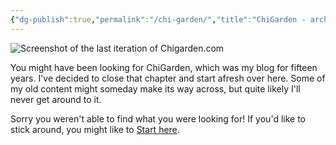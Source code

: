 ```yaml
---
{"dg-publish":true,"permalink":"/chi-garden/","title":"ChiGarden - archiving this chapter of my life","updated":"18 December, 2022"}
---
```



![Screenshot of the last iteration of Chigarden.com](/img/user/assets/chigarden.png)

You might have been looking for ChiGarden, which was my blog for fifteen years. I've decided to close that chapter and start afresh over here. Some of my old content might someday make its way across, but quite likely I'll never get around to it.

Sorry you weren't able to find what you were looking for! If you'd like to stick around, you might like to [Start here](website/_notes/Start%20here.md).